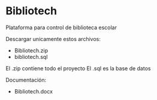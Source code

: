 # Bibliotech
Plataforma para control de biblioteca escolar

Descargar unicamente estos archivos:

- Bibliotech.zip
- bibliotech.sql

El .zip contiene todo el proyecto
El .sql es la base de datos 

Documentación:

- Bibliotech.docx

